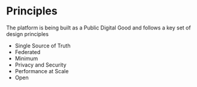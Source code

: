 # Principles

The platform is being built as a Public Digital Good and follows a key set of design principles

* Single Source of Truth
* Federated
* Minimum
* Privacy and Security
* Performance at Scale
* Open

